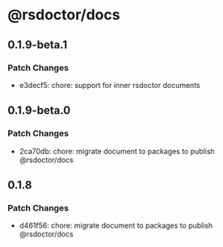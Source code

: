 # @rsdoctor/docs

## 0.1.9-beta.1

### Patch Changes

- e3decf5: chore: support for inner rsdoctor documents

## 0.1.9-beta.0

### Patch Changes

- 2ca70db: chore: migrate document to packages to publish @rsdoctor/docs

## 0.1.8

### Patch Changes

- d461f56: chore: migrate document to packages to publish @rsdoctor/docs
